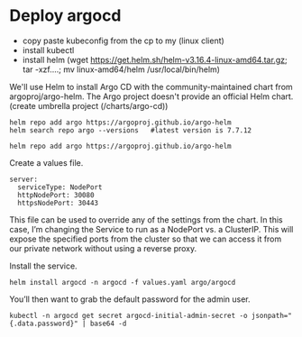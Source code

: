 # Deploy argocd

- copy paste kubeconfig from the cp to my (linux client)
- install kubectl
- install helm (wget https://get.helm.sh/helm-v3.16.4-linux-amd64.tar.gz; tar -xzf....;    mv linux-amd64/helm /usr/local/bin/helm)

We'll use Helm to install Argo CD with the community-maintained chart from argoproj/argo-helm. The Argo project doesn't provide an official Helm chart. (create umbrella project (/charts/argo-cd))
```
helm repo add argo https://argoproj.github.io/argo-helm
helm search repo argo --versions   #latest version is 7.7.12
```

















```
helm repo add argo https://argoproj.github.io/argo-helm
```

Create a values file.

```
server:
  serviceType: NodePort
  httpNodePort: 30080
  httpsNodePort: 30443
```

This file can be used to override any of the settings from the chart. In this case, I’m changing the Service to run as a NodePort vs. a ClusterIP. This will expose the specified ports from the cluster so that we can access it from our private network without using a reverse proxy.

Install the service.
```
helm install argocd -n argocd -f values.yaml argo/argocd
```

You’ll then want to grab the default password for the admin user.
```
kubectl -n argocd get secret argocd-initial-admin-secret -o jsonpath="{.data.password}" | base64 -d
```